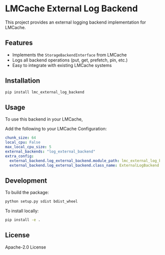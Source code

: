 # LMCache External Log Backend

This project provides an external logging backend implementation for LMCache.

## Features
- Implements the `StorageBackendInterface` from LMCache
- Logs all backend operations (put, get, prefetch, pin, etc.)
- Easy to integrate with existing LMCache systems

## Installation

```bash
pip install lmc_external_log_backend
```

## Usage

To use this backend in your LMCache,

Add the following to your LMCache Configuration:
```yaml
chunk_size: 64
local_cpu: False
max_local_cpu_size: 5
external_backends: "log_external_backend"
extra_config:
  external_backend.log_external_backend.module_path: lmc_external_log_backend.lmc_external_log_backend
  external_backend.log_external_backend.class_name: ExternalLogBackend

```


## Development

To build the package:
```bash
python setup.py sdist bdist_wheel
```

To install locally:
```bash
pip install -e .
```

## License
Apache-2.0 License